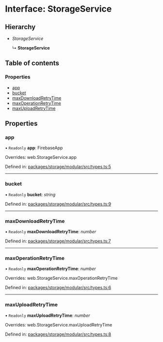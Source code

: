 # Interface: StorageService

## Hierarchy

- *StorageService*

  ↳ **StorageService**

## Table of contents

### Properties

- [app](/reference/storage/interfaces/storageservice.md#app)
- [bucket](/reference/storage/interfaces/storageservice.md#bucket)
- [maxDownloadRetryTime](/reference/storage/interfaces/storageservice.md#maxdownloadretrytime)
- [maxOperationRetryTime](/reference/storage/interfaces/storageservice.md#maxoperationretrytime)
- [maxUploadRetryTime](/reference/storage/interfaces/storageservice.md#maxuploadretrytime)

## Properties

### app

• `Readonly` **app**: FirebaseApp

Overrides: web.StorageService.app

Defined in: [packages/storage/modular/src/types.ts:5](https://github.com/invertase/react-native-firebase/blob/e2e22540/packages/storage/modular/src/types.ts#L5)

___

### bucket

• `Readonly` **bucket**: *string*

Defined in: [packages/storage/modular/src/types.ts:9](https://github.com/invertase/react-native-firebase/blob/e2e22540/packages/storage/modular/src/types.ts#L9)

___

### maxDownloadRetryTime

• `Readonly` **maxDownloadRetryTime**: *number*

Defined in: [packages/storage/modular/src/types.ts:7](https://github.com/invertase/react-native-firebase/blob/e2e22540/packages/storage/modular/src/types.ts#L7)

___

### maxOperationRetryTime

• `Readonly` **maxOperationRetryTime**: *number*

Overrides: web.StorageService.maxOperationRetryTime

Defined in: [packages/storage/modular/src/types.ts:6](https://github.com/invertase/react-native-firebase/blob/e2e22540/packages/storage/modular/src/types.ts#L6)

___

### maxUploadRetryTime

• `Readonly` **maxUploadRetryTime**: *number*

Overrides: web.StorageService.maxUploadRetryTime

Defined in: [packages/storage/modular/src/types.ts:8](https://github.com/invertase/react-native-firebase/blob/e2e22540/packages/storage/modular/src/types.ts#L8)
